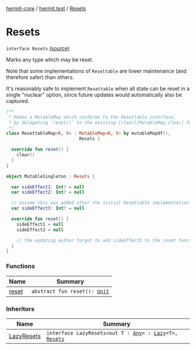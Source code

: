 [hermit-core](../../index.md) / [hermit.test](../index.md) / [Resets](./index.md)

# Resets

`interface Resets` [(source)](https://github.com/RBusarow/AutoReset/tree/master/hermit-core/src/main/kotlin/hermit/test/Resets.kt#L34)

Marks any type which may be reset.

Note that some implementations of `Resettable` are lower maintenance (and therefore safer) than others.

It's reasonably safe to implement `Resettable` when all state
can be reset in a single "nuclear" option,
since future updates would automatically also be captured.

``` kotlin
/**
 * Makes a MutableMap which conforms to the Resettable interface,
 * by delegating `reset()` to the existing [clear][MutableMap.clear] function.
 */
class ResettableMap<K, V> : MutableMap<K, V> by mutableMapOf(),
                            Resets {

  override fun reset() {
    clear()
  }
}
```

``` kotlin
object MutableSingleton : Resets {

  var sideEffect1: Int? = null
  var sideEffect2: Int? = null

  // assume this was added after the initial Resettable implementation
  var sideEffect3: Int? = null

  override fun reset() {
    sideEffect1 = null
    sideEffect2 = null

    // the updating author forgot to add sideEffect3 to the reset function!
  }
}
```

### Functions

| Name | Summary |
|---|---|
| [reset](reset.md) | `abstract fun reset(): `[`Unit`](https://kotlinlang.org/api/latest/jvm/stdlib/kotlin/-unit/index.html) |

### Inheritors

| Name | Summary |
|---|---|
| [LazyResets](../-lazy-resets.md) | `interface LazyResets<out T : `[`Any`](https://kotlinlang.org/api/latest/jvm/stdlib/kotlin/-any/index.html)`> : `[`Lazy`](https://kotlinlang.org/api/latest/jvm/stdlib/kotlin/-lazy/index.html)`<T>, `[`Resets`](./index.md) |
